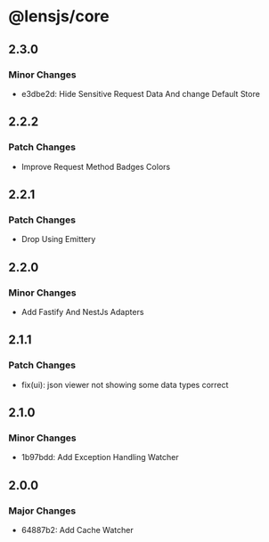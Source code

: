 # @lensjs/core

## 2.3.0

### Minor Changes

- e3dbe2d: Hide Sensitive Request Data And change Default Store

## 2.2.2

### Patch Changes

- Improve Request Method Badges Colors

## 2.2.1

### Patch Changes

- Drop Using Emittery

## 2.2.0

### Minor Changes

- Add Fastify And NestJs Adapters

## 2.1.1

### Patch Changes

- fix(ui): json viewer not showing some data types correct

## 2.1.0

### Minor Changes

- 1b97bdd: Add Exception Handling Watcher

## 2.0.0

### Major Changes

- 64887b2: Add Cache Watcher
